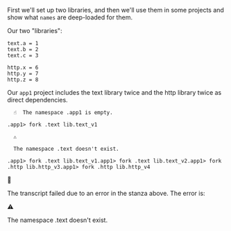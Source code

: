 First we'll set up two libraries, and then we'll use them in some projects and show what `names` are deep-loaded for them.

Our two "libraries":
```unison
text.a = 1
text.b = 2
text.c = 3

http.x = 6
http.y = 7
http.z = 8
```

Our `app1` project includes the text library twice and the http library twice as direct dependencies.
```ucm
  ☝️  The namespace .app1 is empty.

.app1> fork .text lib.text_v1

  ⚠️
  
  The namespace .text doesn't exist.

```

```ucm
.app1> fork .text lib.text_v1.app1> fork .text lib.text_v2.app1> fork .http lib.http_v3.app1> fork .http lib.http_v4
```


🛑

The transcript failed due to an error in the stanza above. The error is:


  ⚠️
  
  The namespace .text doesn't exist.

